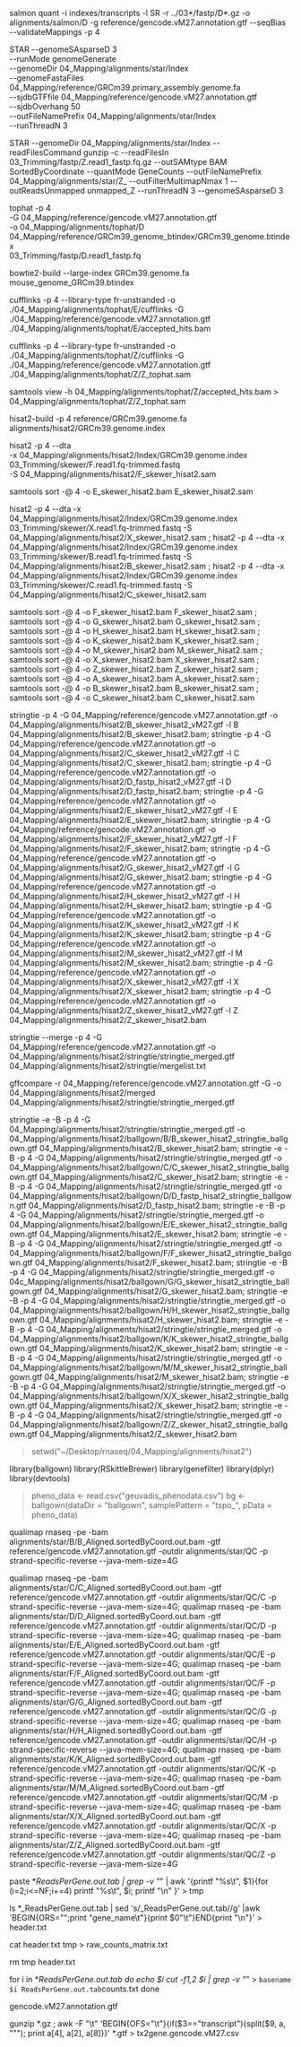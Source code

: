 
salmon quant -i indexes/transcripts -l SR  -r ../03*/fastp/D*.gz -o alignments/salmon/D -g reference/gencode.vM27.annotation.gtf --seqBias --validateMappings -p 4 
 

STAR --genomeSAsparseD 3 \
--runMode genomeGenerate \
--genomeDir 04_Mapping/alignments/star/Index \
--genomeFastaFiles 04_Mapping/reference/GRCm39.primary_assembly.genome.fa \
--sjdbGTFfile 04_Mapping/reference/gencode.vM27.annotation.gtf \
--sjdbOverhang 50 \
--outFileNamePrefix 04_Mapping/alignments/star/Index \
--runThreadN 3


STAR --genomeDir 04_Mapping/alignments/star/Index --readFilesCommand gunzip -c --readFilesIn 03_Trimming/fastp/Z.read1_fastp.fq.gz --outSAMtype BAM SortedByCoordinate --quantMode GeneCounts --outFileNamePrefix 04_Mapping/alignments/star/Z_ --outFilterMultimapNmax 1 --outReadsUnmapped unmapped_Z --runThreadN 3 --genomeSAsparseD 3





tophat  -p 4 \
-G 04_Mapping/reference/gencode.vM27.annotation.gtf \
-o 04_Mapping/alignments/tophat/D \
04_Mapping/reference/GRCm39_genome_btindex/GRCm39_genome.btindex \
03_Trimming/fastp/D.read1_fastp.fq

bowtie2-build --large-index GRCm39.genome.fa mouse_genome_GRCm39.btindex


cufflinks -p 4 --library-type fr-unstranded -o ./04_Mapping/alignments/tophat/E/cufflinks -G ./04_Mapping/reference/gencode.vM27.annotation.gtf ./04_Mapping/alignments/tophat/E/accepted_hits.bam


cufflinks -p 4 --library-type fr-unstranded -o ./04_Mapping/alignments/tophat/Z/cufflinks -G ./04_Mapping/reference/gencode.vM27.annotation.gtf ./04_Mapping/alignments/tophat/Z/Z_tophat.sam


samtools view -h 04_Mapping/alignments/tophat/Z/accepted_hits.bam > 04_Mapping/alignments/tophat/Z/Z_tophat.sam 

hisat2-build -p 4 reference/GRCm39.genome.fa alignments/hisat2/GRCm39.genome.index

hisat2 -p 4 --dta \
-x 04_Mapping/alignments/hisat2/Index/GRCm39.genome.index \
03_Trimming/skewer/F.read1.fq-trimmed.fastq \
-S 04_Mapping/alignments/hisat2/F_skewer_hisat2.sam



samtools sort -@ 4 -o E_skewer_hisat2.bam E_skewer_hisat2.sam  

 



hisat2 -p 4 --dta -x 04_Mapping/alignments/hisat2/Index/GRCm39.genome.index 03_Trimming/skewer/X.read1.fq-trimmed.fastq -S 04_Mapping/alignments/hisat2/X_skewer_hisat2.sam ; hisat2 -p 4 --dta -x 04_Mapping/alignments/hisat2/Index/GRCm39.genome.index 03_Trimming/skewer/B.read1.fq-trimmed.fastq -S 04_Mapping/alignments/hisat2/B_skewer_hisat2.sam ; hisat2 -p 4 --dta -x 04_Mapping/alignments/hisat2/Index/GRCm39.genome.index 03_Trimming/skewer/C.read1.fq-trimmed.fastq -S 04_Mapping/alignments/hisat2/C_skewer_hisat2.sam   



samtools sort -@ 4 -o F_skewer_hisat2.bam F_skewer_hisat2.sam ; samtools sort -@ 4 -o G_skewer_hisat2.bam G_skewer_hisat2.sam ; samtools sort -@ 4 -o H_skewer_hisat2.bam H_skewer_hisat2.sam ; samtools sort -@ 4 -o K_skewer_hisat2.bam K_skewer_hisat2.sam ; samtools sort -@ 4 -o M_skewer_hisat2.bam M_skewer_hisat2.sam ; samtools sort -@ 4 -o X_skewer_hisat2.bam X_skewer_hisat2.sam ; samtools sort -@ 4 -o Z_skewer_hisat2.bam Z_skewer_hisat2.sam ; samtools sort -@ 4 -o A_skewer_hisat2.bam A_skewer_hisat2.sam ; samtools sort -@ 4 -o B_skewer_hisat2.bam B_skewer_hisat2.sam ; samtools sort -@ 4 -o C_skewer_hisat2.bam C_skewer_hisat2.sam


stringtie -p 4 -G 04_Mapping/reference/gencode.vM27.annotation.gtf -o 04_Mapping/alignments/hisat2/B_skewer_hisat2_vM27.gtf -l B 04_Mapping/alignments/hisat2/B_skewer_hisat2.bam; 
stringtie -p 4 -G 04_Mapping/reference/gencode.vM27.annotation.gtf -o 04_Mapping/alignments/hisat2/C_skewer_hisat2_vM27.gtf -l C 04_Mapping/alignments/hisat2/C_skewer_hisat2.bam;
stringtie -p 4 -G 04_Mapping/reference/gencode.vM27.annotation.gtf -o 04_Mapping/alignments/hisat2/D_fastp_hisat2_vM27.gtf -l D 04_Mapping/alignments/hisat2/D_fastp_hisat2.bam; 
stringtie -p 4 -G 04_Mapping/reference/gencode.vM27.annotation.gtf -o 04_Mapping/alignments/hisat2/E_skewer_hisat2_vM27.gtf -l E 04_Mapping/alignments/hisat2/E_skewer_hisat2.bam; 
stringtie -p 4 -G 04_Mapping/reference/gencode.vM27.annotation.gtf -o 04_Mapping/alignments/hisat2/F_skewer_hisat2_vM27.gtf -l F 04_Mapping/alignments/hisat2/F_skewer_hisat2.bam; 
stringtie -p 4 -G 04_Mapping/reference/gencode.vM27.annotation.gtf -o 04_Mapping/alignments/hisat2/G_skewer_hisat2_vM27.gtf -l G 04_Mapping/alignments/hisat2/G_skewer_hisat2.bam; 
stringtie -p 4 -G 04_Mapping/reference/gencode.vM27.annotation.gtf -o 04_Mapping/alignments/hisat2/H_skewer_hisat2_vM27.gtf -l H 04_Mapping/alignments/hisat2/H_skewer_hisat2.bam; 
stringtie -p 4 -G 04_Mapping/reference/gencode.vM27.annotation.gtf -o 04_Mapping/alignments/hisat2/K_skewer_hisat2_vM27.gtf -l K 04_Mapping/alignments/hisat2/K_skewer_hisat2.bam; 
stringtie -p 4 -G 04_Mapping/reference/gencode.vM27.annotation.gtf -o 04_Mapping/alignments/hisat2/M_skewer_hisat2_vM27.gtf -l M 04_Mapping/alignments/hisat2/M_skewer_hisat2.bam; 
stringtie -p 4 -G 04_Mapping/reference/gencode.vM27.annotation.gtf -o 04_Mapping/alignments/hisat2/X_skewer_hisat2_vM27.gtf -l X 04_Mapping/alignments/hisat2/X_skewer_hisat2.bam; 
stringtie -p 4 -G 04_Mapping/reference/gencode.vM27.annotation.gtf -o 04_Mapping/alignments/hisat2/Z_skewer_hisat2_vM27.gtf -l Z 04_Mapping/alignments/hisat2/Z_skewer_hisat2.bam


stringtie --merge -p 4 -G 04_Mapping/reference/gencode.vM27.annotation.gtf -o 04_Mapping/alignments/hisat2/stringtie/stringtie_merged.gtf 04_Mapping/alignments/hisat2/stringtie/mergelist.txt


gffcompare -r 04_Mapping/reference/gencode.vM27.annotation.gtf -G -o 04_Mapping/alignments/hisat2/merged 04_Mapping/alignments/hisat2/stringtie/stringtie_merged.gtf


stringtie -e -B -p 4 -G 04_Mapping/alignments/hisat2/stringtie/stringtie_merged.gtf -o 04_Mapping/alignments/hisat2/ballgown/B/B_skewer_hisat2_stringtie_ballgown.gtf 04_Mapping/alignments/hisat2/B_skewer_hisat2.bam; 
stringtie -e -B -p 4 -G 04_Mapping/alignments/hisat2/stringtie/stringtie_merged.gtf -o 04_Mapping/alignments/hisat2/ballgown/C/C_skewer_hisat2_stringtie_ballgown.gtf 04_Mapping/alignments/hisat2/C_skewer_hisat2.bam; stringtie -e -B -p 4 -G 04_Mapping/alignments/hisat2/stringtie/stringtie_merged.gtf -o 04_Mapping/alignments/hisat2/ballgown/D/D_fastp_hisat2_stringtie_ballgown.gtf 04_Mapping/alignments/hisat2/D_fastp_hisat2.bam; stringtie -e -B -p 4 -G 04_Mapping/alignments/hisat2/stringtie/stringtie_merged.gtf -o 04_Mapping/alignments/hisat2/ballgown/E/E_skewer_hisat2_stringtie_ballgown.gtf 04_Mapping/alignments/hisat2/E_skewer_hisat2.bam; stringtie -e -B -p 4 -G 04_Mapping/alignments/hisat2/stringtie/stringtie_merged.gtf -o 04_Mapping/alignments/hisat2/ballgown/F/F_skewer_hisat2_stringtie_ballgown.gtf 04_Mapping/alignments/hisat2/F_skewer_hisat2.bam; stringtie -e -B -p 4 -G 04_Mapping/alignments/hisat2/stringtie/stringtie_merged.gtf -o 04c_Mapping/alignments/hisat2/ballgown/G/G_skewer_hisat2_stringtie_ballgown.gtf 04_Mapping/alignments/hisat2/G_skewer_hisat2.bam; stringtie -e -B -p 4 -G 04_Mapping/alignments/hisat2/stringtie/stringtie_merged.gtf -o 04_Mapping/alignments/hisat2/ballgown/H/H_skewer_hisat2_stringtie_ballgown.gtf 04_Mapping/alignments/hisat2/H_skewer_hisat2.bam; stringtie -e -B -p 4 -G 04_Mapping/alignments/hisat2/stringtie/stringtie_merged.gtf -o 04_Mapping/alignments/hisat2/ballgown/K/K_skewer_hisat2_stringtie_ballgown.gtf 04_Mapping/alignments/hisat2/K_skewer_hisat2.bam; stringtie -e -B -p 4 -G 04_Mapping/alignments/hisat2/stringtie/stringtie_merged.gtf -o 04_Mapping/alignments/hisat2/ballgown/M/M_skewer_hisat2_stringtie_ballgown.gtf 04_Mapping/alignments/hisat2/M_skewer_hisat2.bam; stringtie -e -B -p 4 -G 04_Mapping/alignments/hisat2/stringtie/stringtie_merged.gtf -o 04_Mapping/alignments/hisat2/ballgown/X/X_skewer_hisat2_stringtie_ballgown.gtf 04_Mapping/alignments/hisat2/X_skewer_hisat2.bam; stringtie -e -B -p 4 -G 04_Mapping/alignments/hisat2/stringtie/stringtie_merged.gtf -o 04_Mapping/alignments/hisat2/ballgown/Z/Z_skewer_hisat2_stringtie_ballgown.gtf 04_Mapping/alignments/hisat2/Z_skewer_hisat2.bam



> setwd("~/Desktop/rnaseq/04_Mapping/alignments/hisat2")

library(ballgown)
library(RSkittleBrewer)
library(genefilter)
library(dplyr)
library(devtools)

> pheno_data <- read.csv("geuvadis_phenodata.csv")
> bg <- ballgown(dataDir = "ballgown", samplePattern = "tspo_", pData = pheno_data)



qualimap rnaseq -pe -bam alignments/star/B/B_Aligned.sortedByCoord.out.bam -gtf reference/gencode.vM27.annotation.gtf -outdir alignments/star/QC -p strand-specific-reverse --java-mem-size=4G

qualimap rnaseq -pe -bam alignments/star/C/C_Aligned.sortedByCoord.out.bam -gtf reference/gencode.vM27.annotation.gtf -outdir alignments/star/QC/C -p strand-specific-reverse --java-mem-size=4G; qualimap rnaseq -pe -bam alignments/star/D/D_Aligned.sortedByCoord.out.bam -gtf reference/gencode.vM27.annotation.gtf -outdir alignments/star/QC/D -p strand-specific-reverse --java-mem-size=4G; qualimap rnaseq -pe -bam alignments/star/E/E_Aligned.sortedByCoord.out.bam -gtf reference/gencode.vM27.annotation.gtf -outdir alignments/star/QC/E -p strand-specific-reverse --java-mem-size=4G; qualimap rnaseq -pe -bam alignments/star/F/F_Aligned.sortedByCoord.out.bam -gtf reference/gencode.vM27.annotation.gtf -outdir alignments/star/QC/F -p strand-specific-reverse --java-mem-size=4G; qualimap rnaseq -pe -bam alignments/star/G/G_Aligned.sortedByCoord.out.bam -gtf reference/gencode.vM27.annotation.gtf -outdir alignments/star/QC/G -p strand-specific-reverse --java-mem-size=4G; qualimap rnaseq -pe -bam alignments/star/H/H_Aligned.sortedByCoord.out.bam -gtf reference/gencode.vM27.annotation.gtf -outdir alignments/star/QC/H -p strand-specific-reverse --java-mem-size=4G; qualimap rnaseq -pe -bam alignments/star/K/K_Aligned.sortedByCoord.out.bam -gtf reference/gencode.vM27.annotation.gtf -outdir alignments/star/QC/K -p strand-specific-reverse --java-mem-size=4G; qualimap rnaseq -pe -bam alignments/star/M/M_Aligned.sortedByCoord.out.bam -gtf reference/gencode.vM27.annotation.gtf -outdir alignments/star/QC/M -p strand-specific-reverse --java-mem-size=4G; qualimap rnaseq -pe -bam alignments/star/X/X_Aligned.sortedByCoord.out.bam -gtf reference/gencode.vM27.annotation.gtf -outdir alignments/star/QC/X -p strand-specific-reverse --java-mem-size=4G; qualimap rnaseq -pe -bam alignments/star/Z/Z_Aligned.sortedByCoord.out.bam -gtf reference/gencode.vM27.annotation.gtf -outdir alignments/star/QC/Z -p strand-specific-reverse --java-mem-size=4G






paste *_ReadsPerGene.out.tab | grep -v "_" | awk '{printf "%s\t", $1}{for (i=2;i<=NF;i+=4) printf "%s\t", $i; printf "\n" }' > tmp

ls *_ReadsPerGene.out.tab | sed 's/_ReadsPerGene.out.tab//g' |awk 'BEGIN{ORS="";print "gene_name\t"}{print $0"\t"}END{print "\n"}' > header.txt

cat header.txt tmp > raw_counts_matrix.txt

rm tmp header.txt 


for i in *_ReadsPerGene.out.tab
do echo $i
cut -f1,2 $i | grep -v "_" > `basename $i ReadsPerGene.out.tab`counts.txt
done


gencode.vM27.annotation.gtf

gunzip *.gz ; awk -F "\t" 'BEGIN{OFS="\t"}{if($3=="transcript"){split($9, a, "\""); print a[4], a[2], a[8]}}' *.gtf > tx2gene.gencode.vM27.csv
